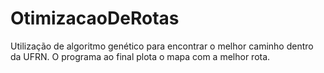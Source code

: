 # OtimizacaoDeRotas
Utilização de algoritmo genético para encontrar o melhor caminho dentro da UFRN. O programa ao final plota o mapa com a melhor rota.
